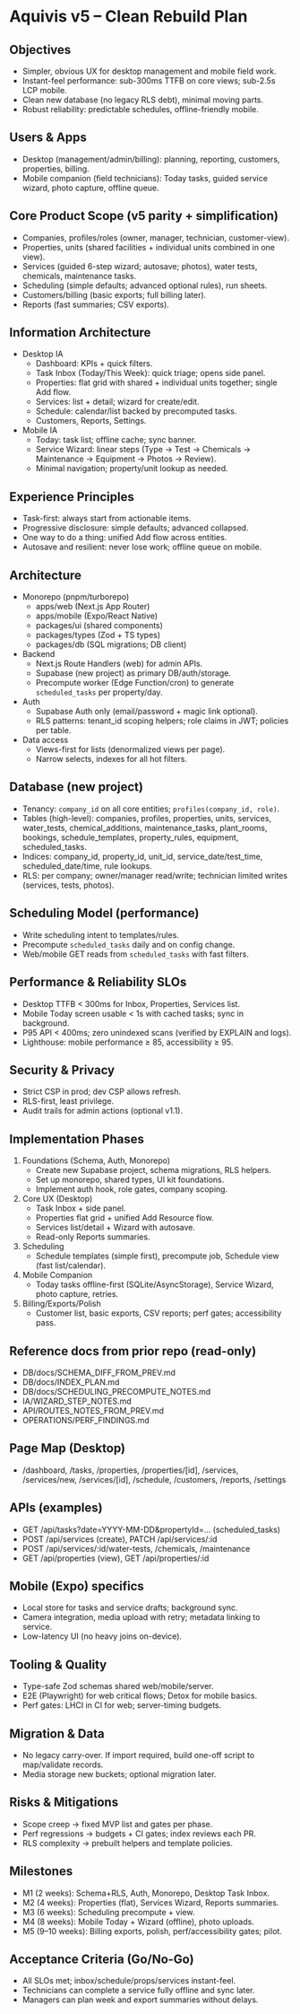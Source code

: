<!-- 3b13d14d-4178-4e10-aa23-df2367fee0c2 f5ba6c5e-07bb-4ae1-af53-a372e662c8ad -->
# Aquivis v5 – Clean Rebuild Plan

## Objectives

- Simpler, obvious UX for desktop management and mobile field work.
- Instant-feel performance: sub-300ms TTFB on core views; sub-2.5s LCP mobile.
- Clean new database (no legacy RLS debt), minimal moving parts.
- Robust reliability: predictable schedules, offline-friendly mobile.

## Users & Apps

- Desktop (management/admin/billing): planning, reporting, customers, properties, billing.
- Mobile companion (field technicians): Today tasks, guided service wizard, photo capture, offline queue.

## Core Product Scope (v5 parity + simplification)

- Companies, profiles/roles (owner, manager, technician, customer-view).
- Properties, units (shared facilities + individual units combined in one view).
- Services (guided 6-step wizard; autosave; photos), water tests, chemicals, maintenance tasks.
- Scheduling (simple defaults; advanced optional rules), run sheets.
- Customers/billing (basic exports; full billing later).
- Reports (fast summaries; CSV exports).

## Information Architecture

- Desktop IA
  - Dashboard: KPIs + quick filters.
  - Task Inbox (Today/This Week): quick triage; opens side panel.
  - Properties: flat grid with shared + individual units together; single Add flow.
  - Services: list + detail; wizard for create/edit.
  - Schedule: calendar/list backed by precomputed tasks.
  - Customers, Reports, Settings.
- Mobile IA
  - Today: task list; offline cache; sync banner.
  - Service Wizard: linear steps (Type → Test → Chemicals → Maintenance → Equipment → Photos → Review).
  - Minimal navigation; property/unit lookup as needed.

## Experience Principles

- Task-first: always start from actionable items.
- Progressive disclosure: simple defaults; advanced collapsed.
- One way to do a thing: unified Add flow across entities.
- Autosave and resilient: never lose work; offline queue on mobile.

## Architecture

- Monorepo (pnpm/turborepo)
  - apps/web (Next.js App Router)
  - apps/mobile (Expo/React Native)
  - packages/ui (shared components)
  - packages/types (Zod + TS types)
  - packages/db (SQL migrations; DB client)
- Backend
  - Next.js Route Handlers (web) for admin APIs.
  - Supabase (new project) as primary DB/auth/storage.
  - Precompute worker (Edge Function/cron) to generate `scheduled_tasks` per property/day.
- Auth
  - Supabase Auth only (email/password + magic link optional).
  - RLS patterns: tenant_id scoping helpers; role claims in JWT; policies per table.
- Data access
  - Views-first for lists (denormalized views per page).
  - Narrow selects, indexes for all hot filters.

## Database (new project)

- Tenancy: `company_id` on all core entities; `profiles(company_id, role)`.
- Tables (high-level): companies, profiles, properties, units, services, water_tests, chemical_additions, maintenance_tasks, plant_rooms, bookings, schedule_templates, property_rules, equipment, scheduled_tasks.
- Indices: company_id, property_id, unit_id, service_date/test_time, scheduled_date/time, rule lookups.
- RLS: per company; owner/manager read/write; technician limited writes (services, tests, photos).

## Scheduling Model (performance)

- Write scheduling intent to templates/rules.
- Precompute `scheduled_tasks` daily and on config change.
- Web/mobile GET reads from `scheduled_tasks` with fast filters.

## Performance & Reliability SLOs

- Desktop TTFB < 300ms for Inbox, Properties, Services list.
- Mobile Today screen usable < 1s with cached tasks; sync in background.
- P95 API < 400ms; zero unindexed scans (verified by EXPLAIN and logs).
- Lighthouse: mobile performance ≥ 85, accessibility ≥ 95.

## Security & Privacy

- Strict CSP in prod; dev CSP allows refresh.
- RLS-first, least privilege.
- Audit trails for admin actions (optional v1.1).

## Implementation Phases

1) Foundations (Schema, Auth, Monorepo)
   - Create new Supabase project, schema migrations, RLS helpers.
   - Set up monorepo, shared types, UI kit foundations.
   - Implement auth hook, role gates, company scoping.
2) Core UX (Desktop)
   - Task Inbox + side panel.
   - Properties flat grid + unified Add Resource flow.
   - Services list/detail + Wizard with autosave.
   - Read-only Reports summaries.
3) Scheduling
   - Schedule templates (simple first), precompute job, Schedule view (fast list/calendar).
4) Mobile Companion
   - Today tasks offline-first (SQLite/AsyncStorage), Service Wizard, photo capture, retries.
5) Billing/Exports/Polish
   - Customer list, basic exports, CSV reports; perf gates; accessibility pass.

## Reference docs from prior repo (read-only)
- DB/docs/SCHEMA_DIFF_FROM_PREV.md
- DB/docs/INDEX_PLAN.md
- DB/docs/SCHEDULING_PRECOMPUTE_NOTES.md
- IA/WIZARD_STEP_NOTES.md
- API/ROUTES_NOTES_FROM_PREV.md
- OPERATIONS/PERF_FINDINGS.md

## Page Map (Desktop)

- /dashboard, /tasks, /properties, /properties/[id], /services, /services/new, /services/[id], /schedule, /customers, /reports, /settings

## APIs (examples)

- GET /api/tasks?date=YYYY-MM-DD&propertyId=… (scheduled_tasks)
- POST /api/services (create), PATCH /api/services/:id
- POST /api/services/:id/water-tests, /chemicals, /maintenance
- GET /api/properties (view), GET /api/properties/:id

## Mobile (Expo) specifics

- Local store for tasks and service drafts; background sync.
- Camera integration, media upload with retry; metadata linking to service.
- Low-latency UI (no heavy joins on-device).

## Tooling & Quality

- Type-safe Zod schemas shared web/mobile/server.
- E2E (Playwright) for web critical flows; Detox for mobile basics.
- Perf gates: LHCI in CI for web; server-timing budgets.

## Migration & Data

- No legacy carry-over. If import required, build one-off script to map/validate records.
- Media storage new buckets; optional migration later.

## Risks & Mitigations

- Scope creep → fixed MVP list and gates per phase.
- Perf regressions → budgets + CI gates; index reviews each PR.
- RLS complexity → prebuilt helpers and template policies.

## Milestones

- M1 (2 weeks): Schema+RLS, Auth, Monorepo, Desktop Task Inbox.
- M2 (4 weeks): Properties (flat), Services Wizard, Reports summaries.
- M3 (6 weeks): Scheduling precompute + view.
- M4 (8 weeks): Mobile Today + Wizard (offline), photo uploads.
- M5 (9–10 weeks): Billing exports, polish, perf/accessibility gates; pilot.

## Acceptance Criteria (Go/No-Go)

- All SLOs met; inbox/schedule/props/services instant-feel.
- Technicians can complete a service fully offline and sync later.
- Managers can plan week and export summaries without delays.


